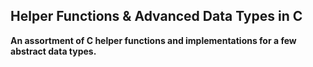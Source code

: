 ## Helper Functions & Advanced Data Types in C
**An assortment of C helper functions and implementations for a few abstract data types.**
